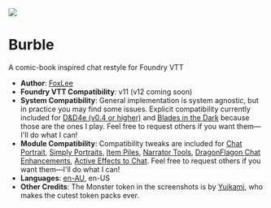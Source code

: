 ![](https://img.shields.io/badge/Foundry-v11-informational)

# Burble
A comic-book inspired chat restyle for Foundry VTT
* **Author**: [FoxLee](https://github.com/FoxLee)
* **Foundry VTT Compatibility**: v11 (v12 coming soon)
* **System Compatibility**: General implementation is system agnostic, but in practice you may find some issues. Explicit compatibility currently included for [D&D4e (v0.4 or higher)](https://github.com/EndlesNights/dnd4eBeta) and [Blades in the Dark](https://foundryvtt.com/packages/blades-in-the-dark) because those are the ones I play. Feel free to request others if you want them—I'll do what I can!
* **Module Compatibility**: Compatibility tweaks are included for [Chat Portrait](https://foundryvtt.com/packages/chat-portrait), [Simply Portraits](https://foundryvtt.com/packages/simply-portraits), [Item Piles](https://foundryvtt.com/packages/item-piles), [Narrator Tools](https://foundryvtt.com/packages/narrator-tools), [DragonFlagon Chat Enhancements](https://foundryvtt.com/packages/df-chat-enhance), [Active Effects to Chat](https://github.com/BadIdeasBureau/ae-to-chat). Feel free to request others if you want them—I'll do what I can!
* **Languages**: [en-AU](https://github.com/FoxLee/fvtt-locale-en-au), en-US
* **Other Credits**: The Monster token in the screenshots is by [Yuikami](https://yuikami.tumblr.com), who makes the cutest token packs ever.
